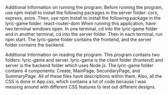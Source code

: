Additional Information on running the program:
Before running the program, use npm install to install the following packages in the server folder: cors, express, axios.
Then, use npm install to install the following package in the lyric-game folder: react-router-dom
When running this application, have two terminal windows open. 
In one terminal, cd into the lyric-game folder and in another terminal, cd into the server folder. 
Then in each terminal, run npm start. 
The lyric-game folder contains the frontend, and the server folder contains the backend.

Additional Information on reading the program:
This program contains two folders: lyric-game and server. 
lyric-game is the client folder (frontend) and server is the backend folder which uses Node.js. 
The lyric-game folder contains 4 components: Create, MainPage, SecondaryPage, and SummaryPage. 
All of these files have descriptions within them. 
Also, all the CSS is done in App.css, which contains a lot of code because I was messing around with different CSS features to test out different designs.
